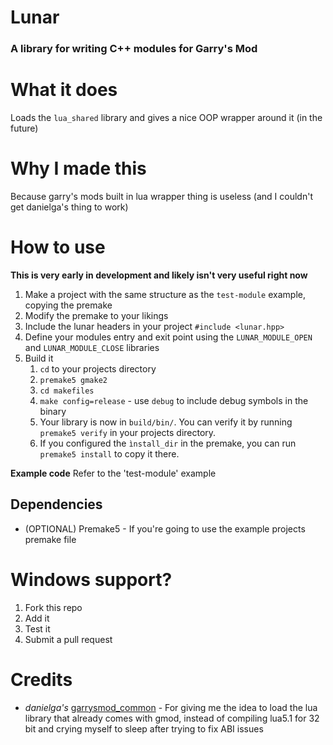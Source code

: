 # Lunar
### A library for writing C++ modules for Garry's Mod

# What it does
Loads the `lua_shared` library and gives a nice OOP wrapper around it (in the future)

# Why I made this
Because garry's mods built in lua wrapper thing is useless (and I couldn't get danielga's thing to work)

# How to use

__This is very early in development and likely isn't very useful right now__

1. Make a project with the same structure as the `test-module` example, copying the premake
2. Modify the premake to your likings
3. Include the lunar headers in your project `#include <lunar.hpp>`
4. Define your modules entry and exit point using the `LUNAR_MODULE_OPEN` and `LUNAR_MODULE_CLOSE` libraries
5. Build it
    1. `cd` to your projects directory
    2. `premake5 gmake2`
    3. `cd makefiles`
    4. `make config=release` - use `debug` to include debug symbols in the binary
    5. Your library is now in `build/bin/`. You can verify it by running `premake5 verify` in your projects directory.
    6. If you configured the `ìnstall_dir` in the premake, you can run `premake5 install` to copy it there.

**Example code** Refer to the 'test-module' example

## Dependencies
  * (OPTIONAL) Premake5 - If you're going to use the example projects premake file

# Windows support?
1. Fork this repo
2. Add it
3. Test it
4. Submit a pull request

# Credits
 * *danielga's* [garrysmod_common](https://github.com/danielga/garrysmod_common) - For giving me the idea to load the lua library that already comes with gmod, instead of compiling lua5.1 for 32 bit and crying myself to sleep after trying to fix ABI issues
